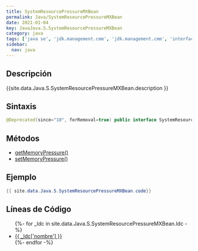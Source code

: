 ```yaml
---
title: SystemResourcePressureMXBean
permalink: Java/SystemResourcePressureMXBean
date: 2021-01-04
key: JavaJava.S.SystemResourcePressureMXBean
category: java
tags: ['java se', 'jdk.management.cmm', 'jdk.management.cmm', 'interface java', '8u40']
sidebar: 
  nav: java
---
```


## Descripción
{{site.data.Java.S.SystemResourcePressureMXBean.description }}

## Sintaxis
~~~java
@Deprecated(since="10", forRemoval=true) public interface SystemResourcePressureMXBean extends PlatformManagedObject
~~~

## Métodos
* [getMemoryPressure()](/Java/SystemResourcePressureMXBean/getMemoryPressure)
* [setMemoryPressure()](/Java/SystemResourcePressureMXBean/setMemoryPressure)

## Ejemplo
~~~java
{{ site.data.Java.S.SystemResourcePressureMXBean.code}}
~~~

## Líneas de Código
<ul>
{%- for _ldc in site.data.Java.S.SystemResourcePressureMXBean.ldc -%}
   <li>
       <a href="{{_ldc['url'] }}">{{ _ldc['nombre'] }}</a>
   </li>
{%- endfor -%}
</ul>
